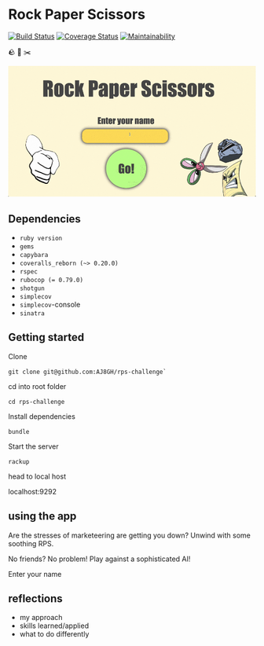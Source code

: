 # Rock Paper Scissors

[![Build Status](https://travis-ci.com/AJ8GH/rps-challenge.svg?branch=master)](https://travis-ci.com/AJ8GH/rps-challenge) [![Coverage Status](https://coveralls.io/repos/github/AJ8GH/rps-challenge/badge.svg?branch=master)](https://coveralls.io/github/AJ8GH/rps-challenge?branch=master) [![Maintainability](https://api.codeclimate.com/v1/badges/fdca0bdec16a564c5209/maintainability)](https://codeclimate.com/github/AJ8GH/rps-challenge/maintainability)

🪨  📄  ✂️

![entering-name](public/entering_name.gif)

## Dependencies
- `ruby version`
- `gems`
- `capybara`
- `coveralls_reborn (~> 0.20.0)`
- `rspec`
- `rubocop (= 0.79.0)`
- `shotgun`
- `simplecov`
- `simplecov`-console
- `sinatra`

## Getting started

Clone

```
git clone git@github.com:AJ8GH/rps-challenge`
```

cd into root folder

```
cd rps-challenge
```

Install dependencies

```
bundle
```

Start the server

```
rackup
```

head to local host

localhost:9292

## using the app

Are the stresses of marketeering are getting you down? Unwind with some soothing RPS.

No friends? No problem! Play against a sophisticated AI!

Enter your name

## reflections
- my approach
- skills learned/applied
- what to do differently
